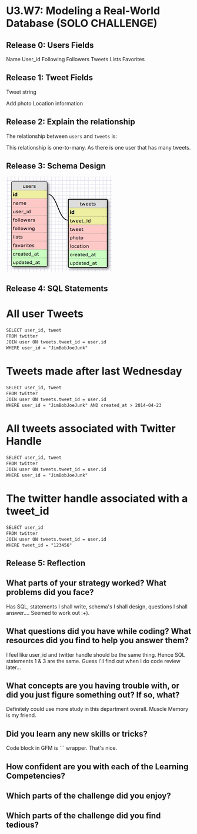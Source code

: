 # U3.W7: Modeling a Real-World Database (SOLO CHALLENGE)

## Release 0: Users Fields

Name
User_id
Following
Followers
Tweets
Lists
Favorites

## Release 1: Tweet Fields
<!-- Identify the fields Twitter uses to represent/display a tweet. What are you required or allowed to enter? -->Tweet string
Add photo
Location information

## Release 2: Explain the relationship
The relationship between `users` and `tweets` is: 
<!-- because... -->
This relationship is one-to-many. As there is one user that has many tweets.

## Release 3: Schema Design
<!-- Include your image (inline) of your schema -->
<img src="../IMGs/solo_schema.jpg">

## Release 4: SQL Statements
<!-- Include your SQL Statements. How can you make markdown files show blocks of code? -->

# All user Tweets

```
SELECT user_id, tweet 
FROM twitter
JOIN user ON tweets.tweet_id = user.id
WHERE user_id = "JimBobJoeJunk"
```

# Tweets made after last Wednesday

```
SELECT user_id, tweet 
FROM twitter
JOIN user ON tweets.tweet_id = user.id
WHERE user_id = "JimBobJoeJunk" AND created_at > 2014-04-23
```

# All tweets associated with Twitter Handle

```
SELECT user_id, tweet 
FROM twitter
JOIN user ON tweets.tweet_id = user.id
WHERE user_id = "JimBobJoeJunk"
```

# The twitter handle associated with a tweet_id
```
SELECT user_id
FROM twitter
JOIN user ON tweets.tweet_id = user.id
WHERE tweet_id = "123456"
```

## Release 5: Reflection




## What parts of your strategy worked? What problems did you face?
Has SQL, statements I shall write, schema's I shall design, questions I shall answer.... Seemed to work out :+).

## What questions did you have while coding? What resources did you find to help you answer them?
I feel like user_id and twitter handle should be the same thing.
Hence SQL statements 1 & 3 are the same. Guess I'll find out when I do code review later...

## What concepts are you having trouble with, or did you just figure something out? If so, what?
Definitely could use more study in this department overall. Muscle Memory is my friend. 

## Did you learn any new skills or tricks?
Code block in GFM is ``` wrapper. That's nice.

## How confident are you with each of the Learning Competencies?

## Which parts of the challenge did you enjoy?

## Which parts of the challenge did you find tedious?
